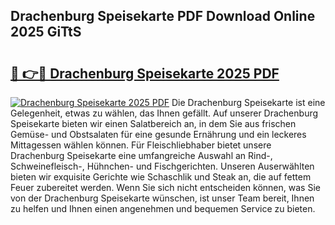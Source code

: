 ## Drachenburg Speisekarte PDF Download Online 2025 GiTtS

# <h2><a href="http://gc5y62.nevu.top/?p=Drachenburg+Speisekarte">🔗 👉🔴 Drachenburg Speisekarte 2025 PDF</a></h2>

[![Drachenburg Speisekarte 2025 PDF](https://i.imgur.com/dBaPXMq.png)](http://gc5y62.nevu.top/?p=Drachenburg+Speisekarte)
Die Drachenburg Speisekarte ist eine Gelegenheit, etwas zu wählen, das Ihnen gefällt. Auf unserer Drachenburg Speisekarte bieten wir einen Salatbereich an, in dem Sie aus frischen Gemüse- und Obstsalaten für eine gesunde Ernährung und ein leckeres Mittagessen wählen können. Für Fleischliebhaber bietet unsere Drachenburg Speisekarte eine umfangreiche Auswahl an Rind-, Schweinefleisch-, Hühnchen- und Fischgerichten. Unseren Auserwählten bieten wir exquisite Gerichte wie Schaschlik und Steak an, die auf fettem Feuer zubereitet werden. Wenn Sie sich nicht entscheiden können, was Sie von der Drachenburg Speisekarte wünschen, ist unser Team bereit, Ihnen zu helfen und Ihnen einen angenehmen und bequemen Service zu bieten.
